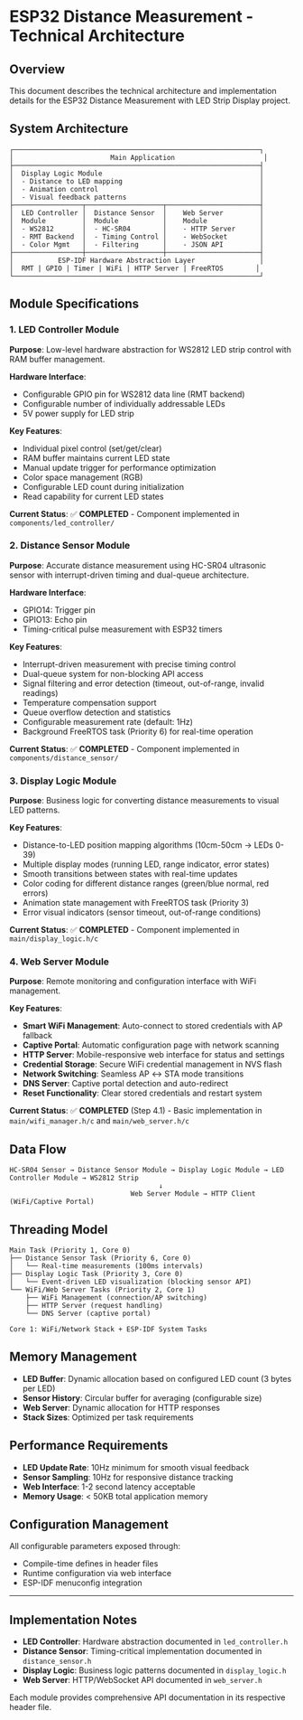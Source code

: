 # ESP32 Distance Measurement - Technical Architecture

## Overview

This document describes the technical architecture and implementation details for the ESP32 Distance Measurement with LED Strip Display project.

## System Architecture

```
┌─────────────────────────────────────────────────────────────┐
│                        Main Application                      │
├─────────────────────────────────────────────────────────────┤
│  Display Logic Module                                       │
│  - Distance to LED mapping                                  │
│  - Animation control                                        │
│  - Visual feedback patterns                                 │
├─────────────────┬───────────────────┬───────────────────────┤
│  LED Controller │  Distance Sensor  │    Web Server         │
│  Module         │  Module           │    Module             │
│  - WS2812       │  - HC-SR04        │    - HTTP Server      │
│  - RMT Backend  │  - Timing Control │    - WebSocket        │
│  - Color Mgmt   │  - Filtering      │    - JSON API         │
├─────────────────┼───────────────────┼───────────────────────┤
│           ESP-IDF Hardware Abstraction Layer                │
│  RMT | GPIO | Timer | WiFi | HTTP Server | FreeRTOS        │
└─────────────────────────────────────────────────────────────┘
```

## Module Specifications

### 1. LED Controller Module

**Purpose**: Low-level hardware abstraction for WS2812 LED strip control with RAM buffer management.

**Hardware Interface**:
- Configurable GPIO pin for WS2812 data line (RMT backend)
- Configurable number of individually addressable LEDs
- 5V power supply for LED strip

**Key Features**:
- Individual pixel control (set/get/clear)
- RAM buffer maintains current LED state
- Manual update trigger for performance optimization
- Color space management (RGB)
- Configurable LED count during initialization
- Read capability for current LED states

**Current Status**: ✅ **COMPLETED** - Component implemented in `components/led_controller/`

### 2. Distance Sensor Module

**Purpose**: Accurate distance measurement using HC-SR04 ultrasonic sensor with interrupt-driven timing and dual-queue architecture.

**Hardware Interface**:
- GPIO14: Trigger pin
- GPIO13: Echo pin  
- Timing-critical pulse measurement with ESP32 timers

**Key Features**:
- Interrupt-driven measurement with precise timing control
- Dual-queue system for non-blocking API access
- Signal filtering and error detection (timeout, out-of-range, invalid readings)
- Temperature compensation support
- Queue overflow detection and statistics
- Configurable measurement rate (default: 1Hz)
- Background FreeRTOS task (Priority 6) for real-time operation

**Current Status**: ✅ **COMPLETED** - Component implemented in `components/distance_sensor/`

### 3. Display Logic Module

**Purpose**: Business logic for converting distance measurements to visual LED patterns.

**Key Features**:
- Distance-to-LED position mapping algorithms (10cm-50cm → LEDs 0-39)
- Multiple display modes (running LED, range indicator, error states)
- Smooth transitions between states with real-time updates
- Color coding for different distance ranges (green/blue normal, red errors)
- Animation state management with FreeRTOS task (Priority 3)
- Error visual indicators (sensor timeout, out-of-range conditions)

**Current Status**: ✅ **COMPLETED** - Component implemented in `main/display_logic.h/c`

### 4. Web Server Module

**Purpose**: Remote monitoring and configuration interface with WiFi management.

**Key Features**:

- **Smart WiFi Management**: Auto-connect to stored credentials with AP fallback
- **Captive Portal**: Automatic configuration page with network scanning
- **HTTP Server**: Mobile-responsive web interface for status and settings
- **Credential Storage**: Secure WiFi credential management in NVS flash
- **Network Switching**: Seamless AP ↔ STA mode transitions
- **DNS Server**: Captive portal detection and auto-redirect
- **Reset Functionality**: Clear stored credentials and restart system

**Current Status**: ✅ **COMPLETED** (Step 4.1) - Basic implementation in `main/wifi_manager.h/c` and `main/web_server.h/c`

## Data Flow

```text
HC-SR04 Sensor → Distance Sensor Module → Display Logic Module → LED Controller Module → WS2812 Strip
                                     ↓
                              Web Server Module → HTTP Client (WiFi/Captive Portal)
```

## Threading Model

```text
Main Task (Priority 1, Core 0)
├── Distance Sensor Task (Priority 6, Core 0)
│   └── Real-time measurements (100ms intervals)
├── Display Logic Task (Priority 3, Core 0) 
│   └── Event-driven LED visualization (blocking sensor API)
└── WiFi/Web Server Tasks (Priority 2, Core 1)
    ├── WiFi Management (connection/AP switching)
    ├── HTTP Server (request handling)
    └── DNS Server (captive portal)

Core 1: WiFi/Network Stack + ESP-IDF System Tasks
```

## Memory Management

- **LED Buffer**: Dynamic allocation based on configured LED count (3 bytes per LED)
- **Sensor History**: Circular buffer for averaging (configurable size)
- **Web Server**: Dynamic allocation for HTTP responses
- **Stack Sizes**: Optimized per task requirements

## Performance Requirements

- **LED Update Rate**: 10Hz minimum for smooth visual feedback
- **Sensor Sampling**: 10Hz for responsive distance tracking
- **Web Interface**: 1-2 second latency acceptable
- **Memory Usage**: < 50KB total application memory

## Configuration Management

All configurable parameters exposed through:

- Compile-time defines in header files
- Runtime configuration via web interface
- ESP-IDF menuconfig integration

---

## Implementation Notes

- **LED Controller**: Hardware abstraction documented in `led_controller.h`
- **Distance Sensor**: Timing-critical implementation documented in `distance_sensor.h`  
- **Display Logic**: Business logic patterns documented in `display_logic.h`
- **Web Server**: HTTP/WebSocket API documented in `web_server.h`

Each module provides comprehensive API documentation in its respective header file.
